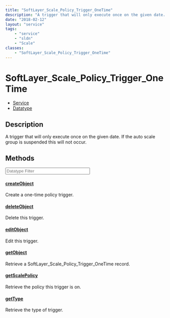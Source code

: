 ```yaml
---
title: "SoftLayer_Scale_Policy_Trigger_OneTime"
description: "A trigger that will only execute once on the given date. If the auto scale group is suspended this will not occur."
date: "2018-02-12"
layout: "service"
tags:
    - "service"
    - "sldn"
    - "Scale"
classes:
    - "SoftLayer_Scale_Policy_Trigger_OneTime"
---
```

# SoftLayer_Scale_Policy_Trigger_OneTime
<div id='service-datatype'>
    <ul id='sldn-reference-tabs'>
    <li id='service'> <a href='/reference/services/SoftLayer_Scale_Policy_Trigger_OneTime' >Service</a></li>    <li id='datatype'> <a href='/reference/datatypes/SoftLayer_Scale_Policy_Trigger_OneTime' >Datatype</a></li>
    </ul>
</div>

## Description
A trigger that will only execute once on the given date. If the auto scale group is suspended this will not occur. 



        
<div id="properties" class="content service-content">

## Methods

<div class="view-filters">
    <div class="clearfix">
        <div class="search-input-box">
            <input placeholder="Datatype Filter" onkeyup="titleSearch(inputId='edit-combine', divId='method-div', elementClass='method-row')" 
                type="text" id="edit-combine" value="" size="30" maxlength="128" class="form-text">
        </div>
    </div>
</div>

#### [createObject](/reference/services/SoftLayer_Scale_Policy_Trigger_OneTime/createObject)
Create a one-time policy trigger.

#### [deleteObject](/reference/services/SoftLayer_Scale_Policy_Trigger_OneTime/deleteObject)
Delete this trigger.

#### [editObject](/reference/services/SoftLayer_Scale_Policy_Trigger_OneTime/editObject)
Edit this trigger.

#### [getObject](/reference/services/SoftLayer_Scale_Policy_Trigger_OneTime/getObject)
Retrieve a SoftLayer_Scale_Policy_Trigger_OneTime record.

#### [getScalePolicy](/reference/services/SoftLayer_Scale_Policy_Trigger_OneTime/getScalePolicy)
Retrieve the policy this trigger is on.

#### [getType](/reference/services/SoftLayer_Scale_Policy_Trigger_OneTime/getType)
Retrieve the type of trigger.

</div>

